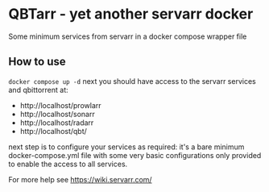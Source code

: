 # QBTarr - yet another servarr docker

Some minimum services from servarr in a docker compose wrapper file

## How to use

`docker compose up -d` next you should have access to the servarr services and qbittorrent at:

- http://localhost/prowlarr
- http://localhost/sonarr
- http://localhost/radarr
- http://localhost/qbt/

next step is to configure your services as required: it's a bare minimum docker-compose.yml file with some very basic configurations only provided to enable the access to all services.

For more help see https://wiki.servarr.com/
